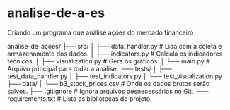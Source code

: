 # analise-de-a-es
Criando um programa que análise ações do mercado financeiro

análise-de-ações/
├── src/
│   ├── data_handler.py     # Lida com a coleta e armazenamento dos dados.
│   ├── indicators.py       # Calcula os indicadores técnicos.
│   ├── visualization.py    # Gera os gráficos.
│   └── main.py             # Arquivo principal para rodar a análise.
├── tests/
│   ├── test_data_handler.py
│   ├── test_indicators.py
│   └── test_visualization.py
├── data/
│   └── b3_stock_prices.csv # Onde os dados brutos serão salvos.
├── .gitignore              # Ignora arquivos desnecessários no Git.
└── requirements.txt        # Lista as bibliotecas do projeto.